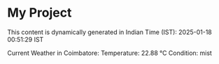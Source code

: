 # My Project

This content is dynamically generated in Indian Time (IST): 2025-01-18 00:51:29 IST


Current Weather in Coimbatore:
Temperature: 22.88 °C
Condition: mist
